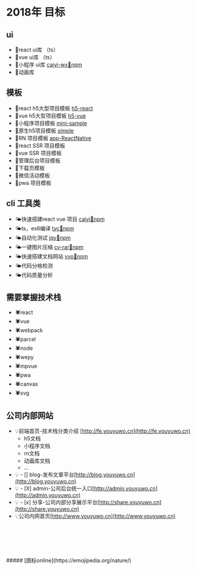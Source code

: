

# 2018年 目标


## ui

- 🌾react ui库 （ts）
- 🌾vue ui库   （ts）
- 🌾小程序 ui库  [caiyi-wx](http://gitlab.gs.9188.com/caiyi.html5.public/caiyi-wx)[🌱npm](https://www.npmjs.com/package/cyw)
- 🌾动画库

## 模板

- 💫react h5大型项目模板 [h5-react](http://gitlab.gs.9188.com/caiyi.html5.public/h5-react)
- 💫vue  h5大型项目模板 [h5-vue](http://gitlab.gs.9188.com/caiyi.html5.public/h5-vue)
- 💫小程序项目模板 [mini-sample](http://gitlab.gs.9188.com/caiyi.html5.public/mini-sample)
- 💫原生h5项目模板 [simple](http://gitlab.gs.9188.com/caiyi.html5.public/simple)
- 💫RN 项目模板 [app-ReactNative](http://gitlab.gs.9188.com/caiyi.html5.public/app-ReactNative)
- 💫react SSR 项目模板
- 💫vue SSR 项目模板
- 💫管理后台项目模板
- 💫下载页模板
- 💫微信活动模板
- 💫pwa 项目模板

## cli 工具类

- 🌤快速搭建react vue 项目 [caiyi](http://gitlab.gs.9188.com/caiyi.html5.public/caiyi)[🌱npm](https://www.npmjs.com/package/caiyi)
- 🌤ts，es6编译  [tyc](https://github.com/vvo-io/tyc)[🌱npm](https://www.npmjs.com/package/tyc)
- 🌤自动化测试  [jqy](https://github.com/vvo-io/jqy)[🌱npm](https://www.npmjs.com/package/jqy)
- 🌤一键图片压缩 [cy-rar](https://github.com/vvo-io/cy-rar)[🌱npm](https://www.npmjs.com/package/cy-rar)
- 🌤快速搭建文档网站 [vvo](https://github.com/vvo-io/vvo)[🌱npm](https://www.npmjs.com/package/vvo)
- 🌤代码分格检测
- 🌤代码质量分析

## 需要掌握技术栈

- 🕷react
- 🕷vue
- 🕷webpack
- 🕷parcel
- 🕷node
- 🕷wepy
- 🕷mpvue
- 🕷pwa
- 🕷canvas
- 🕷svg

## 公司内部网站

- 💡前端首页-技术栈分类介绍 [http://fe.youyuwo.cn](http://fe.youyuwo.cn)
  - h5文档
  - 小程序文档
  - rn文档
  - 动画库文档
  - ...
- 💡 - [] blog-发布文章平台[http://blog.youyuwo.cn](http://blog.youyuwo.cn)
- 💡 - [X] admin-公司后台统一入口[http://admin.youyuwo.cn](http://admin.youyuwo.cn)
- 💡 - [x] 分享-公司内部分享展示平台[http://share.youyuwo.cn](http://share.youyuwo.cn)
- 💡公司内网首页[http://www.youyuwo.cn](http://www.youyuwo.cn)

<br>
<br>
<br>
<br>
<br>
##### [图标online](https://emojipedia.org/nature/)